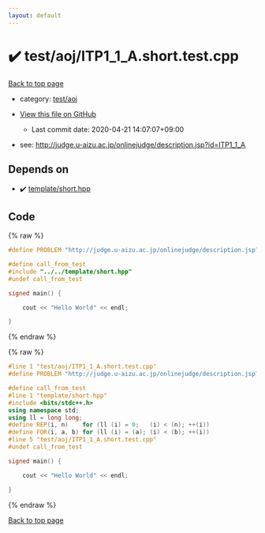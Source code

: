 ```yaml
---
layout: default
---
```


<!-- mathjax config similar to math.stackexchange -->
<script type="text/javascript" async
  src="https://cdnjs.cloudflare.com/ajax/libs/mathjax/2.7.5/MathJax.js?config=TeX-MML-AM_CHTML">
</script>
<script type="text/x-mathjax-config">
  MathJax.Hub.Config({
    TeX: { equationNumbers: { autoNumber: "AMS" }},
    tex2jax: {
      inlineMath: [ ['$','$'] ],
      processEscapes: true
    },
    "HTML-CSS": { matchFontHeight: false },
    displayAlign: "left",
    displayIndent: "2em"
  });
</script>

<script type="text/javascript" src="https://cdnjs.cloudflare.com/ajax/libs/jquery/3.4.1/jquery.min.js"></script>
<script src="https://cdn.jsdelivr.net/npm/jquery-balloon-js@1.1.2/jquery.balloon.min.js" integrity="sha256-ZEYs9VrgAeNuPvs15E39OsyOJaIkXEEt10fzxJ20+2I=" crossorigin="anonymous"></script>
<script type="text/javascript" src="../../../assets/js/copy-button.js"></script>
<link rel="stylesheet" href="../../../assets/css/copy-button.css" />


# :heavy_check_mark: test/aoj/ITP1_1_A.short.test.cpp

<a href="../../../index.html">Back to top page</a>

* category: <a href="../../../index.html#0d0c91c0cca30af9c1c9faef0cf04aa9">test/aoj</a>
* <a href="{{ site.github.repository_url }}/blob/master/test/aoj/ITP1_1_A.short.test.cpp">View this file on GitHub</a>
    - Last commit date: 2020-04-21 14:07:07+09:00


* see: <a href="http://judge.u-aizu.ac.jp/onlinejudge/description.jsp?id=ITP1_1_A">http://judge.u-aizu.ac.jp/onlinejudge/description.jsp?id=ITP1_1_A</a>


## Depends on

* :heavy_check_mark: <a href="../../../library/template/short.hpp.html">template/short.hpp</a>


## Code

<a id="unbundled"></a>
{% raw %}
```cpp
#define PROBLEM "http://judge.u-aizu.ac.jp/onlinejudge/description.jsp?id=ITP1_1_A"

#define call_from_test
#include "../../template/short.hpp"
#undef call_from_test

signed main() {

    cout << "Hello World" << endl;

}

```
{% endraw %}

<a id="bundled"></a>
{% raw %}
```cpp
#line 1 "test/aoj/ITP1_1_A.short.test.cpp"
#define PROBLEM "http://judge.u-aizu.ac.jp/onlinejudge/description.jsp?id=ITP1_1_A"

#define call_from_test
#line 1 "template/short.hpp"
#include <bits/stdc++.h>
using namespace std;
using ll = long long;
#define REP(i, n)    for (ll (i) = 0;   (i) < (n); ++(i))
#define FOR(i, a, b) for (ll (i) = (a); (i) < (b); ++(i))
#line 5 "test/aoj/ITP1_1_A.short.test.cpp"
#undef call_from_test

signed main() {

    cout << "Hello World" << endl;

}

```
{% endraw %}

<a href="../../../index.html">Back to top page</a>

